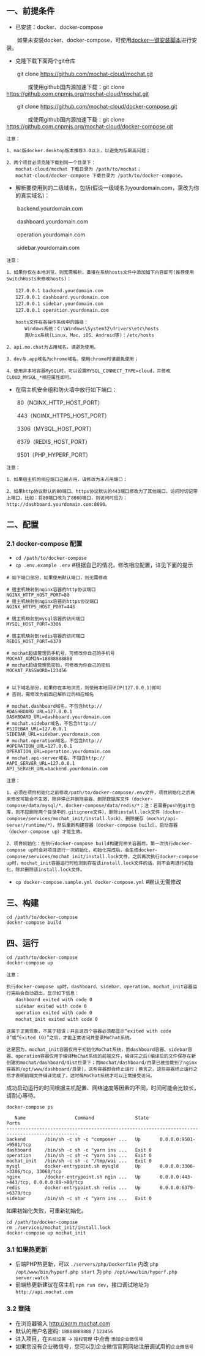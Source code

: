 ## 一、前提条件

* 已安装：docker、docker-compose

　　如果未安装docker、docker-compose，可使用[docker一键安装脚本](https://github.com/aben1188/docker-install-sh)进行安装。
  
* 克隆下载下面两个git仓库

　　git clone https://github.com/mochat-cloud/mochat.git

　　　　或使用github国内源加速下载：git clone https://github.com.cnpmjs.org/mochat-cloud/mochat.git

　　git clone https://github.com/mochat-cloud/docker-compose.git

　　　　或使用github国内源加速下载：git clone https://github.com.cnpmjs.org/mochat-cloud/docker-compose.git
    
```
注意：

1、mac版docker.desktop版本推荐3.0以上，以避免内存飙高问题；
  
2、两个项目必须克隆下载到同一个目录下：
　　mochat-cloud/mochat 下载目录为 /path/to/mochat；
　　mochat-cloud/docker-compose 下载目录为 /path/to/docker-compose。
```

* 解析要使用到的二级域名，包括(假设一级域名为yourdomain.com，需改为你的真实域名)：

　　backend.yourdomain.com
  
　　dashboard.yourdomain.com
  
　　operation.yourdomain.com
  
　　sidebar.yourdomain.com
  
```
注意：

1、如果你仅在本地浏览，则无需解析，直接在系统hosts文件中添加如下内容即可(推荐使用SwitchHosts来修改hosts)：
  
　　127.0.0.1 backend.yourdomain.com
　　127.0.0.1 dashboard.yourdomain.com
　　127.0.0.1 sidebar.yourdomain.com
　　127.0.0.1 operation.yourdomain.com

　　hosts文件在各操作系统中的路径：
　　　　Windows系统：C:\Windows\System32\drivers\etc\hosts
　　　　类Unix系统(Linux、Mac、iOS、Android等)：/etc/hosts
      
2、api.mo.chat为占用域名，请避免使用。
  
3、dev与.app域名为chrome域名，使用chrome时请避免使用；

4、使用非本地容器MySQL时，可以设置MYSQL_CONNECT_TYPE=cloud，并修改CLOUD_MYSQL_*相应属性即可。
```

* 在宿主机安全组和防火墙中放行如下端口：

　　80（NGINX_HTTP_HOST_PORT）
  
　　443（NGINX_HTTPS_HOST_PORT）
  
　　3306（MYSQL_HOST_PORT）
  
　　6379（REDIS_HOST_PORT）
  
　　9501（PHP_HYPERF_PORT）

```
注意：

1、如果宿主机的相应端口已被占用，请修改为未占用端口；
    
2、如果http协议默认的80端口、https协议默认的443端口修改为了其他端口，访问时切记带上端口，比如：将80端口改为了8080端口，则访问时应为：http://dashboard.yourdomain.com:8080。
```


## 二、配置

### 2.1 docker-compose 配置

- `cd /path/to/docker-compose`
- `cp .env.example .env`  #根据自己的情况，修改相应配置，详见下面的提示

```
# 如下端口部分，如果使用默认端口，则无需修改

# 宿主机映射到nginx容器的http协议端口
NGINX_HTTP_HOST_PORT=80
# 宿主机映射到nginx容器的https协议端口
NGINX_HTTPS_HOST_PORT=443

# 宿主机映射到mysql容器的访问端口
MYSQL_HOST_PORT=3306

# 宿主机映射到redis容器的访问端口
REDIS_HOST_PORT=6379

# mochat超级管理员手机号，可修改你自己的手机号
MOCHAT_ADMIN=18888888888
# mochat超级管理员密码，可修改为你自己的密码
MOCHAT_PASSWORD=123456


# 以下域名部分，如果你在本地浏览，则使用本地回环IP(127.0.0.1)即可
# 否则，需修改为前面已解析过的相应域名

# mochat.dashboard域名，不包含http://
#DASHBOARD_URL=127.0.0.1
DASHBOARD_URL=dashboard.yourdomain.com
# mochat.sidebar域名，不包含http://
#SIDEBAR_URL=127.0.0.1
SIDEBAR_URL=sidebar.yourdomain.com
# mochat.operation域名，不包含http://
#OPERATION_URL=127.0.0.1
OPERATION_URL=operation.yourdomain.com
# mochat.api-server域名，不包含http://
#API_SERVER_URL=127.0.0.1
API_SERVER_URL=backend.yourdomain.com
```

```
注意：

1、必须在项目初始化之前修改/path/to/docker-compose/.env文件，项目初始化之后再来修改可能会不生效，除非停止并删除容器、删除数据库文件（docker-compose/data/mysql/*、docker-compose/data/redis/*；注：若需要push到git仓库，则不应删除两个目录中的.gitignore文件）、删除install.lock文件（docker-compose/services/mochat_init/install.lock）、删除缓存（mochat/api-server/runtime/*），然后重新构建容器（docker-compose build）、启动容器（docker-compose up）才能生效。

2、项目初始化：在执行docker-compose build构建完相关容器后，第一次执行docker-compose up时会对项目进行一次初始化，初始化完成后，会生成docker-compose/services/mochat_init/install.lock文件，之后再次执行docker-compose up时，mochat_init容器运行时检测到存在该install.lock文件的话，则不会再进行初始化，除非删除该install.lock文件。
```

- `cp docker-compose.sample.yml docker-compose.yml`  #默认无需修改


## 三、构建

```
cd /path/to/docker-compose
docker-compose build
```

## 四、运行

```
cd /path/to/docker-compose
docker-compose up
```

```
注意：

执行docker-compose up时，dashboard、sidebar、operation、mochat_init容器运行完后会自动退出，显示如下信息：
　　dashboard exited with code 0
　　sidebar exited with code 0
　　operation exited with code 0
　　mochat_init exited with code 0
  
这属于正常现象，不属于错误；并且这四个容器必须都显示“exited with code 0”或“Exited (0)”之后，才能正常访问并登录MoChat系统。

这是因为，mochat_init容器仅用于初始化MoChat系统，而dashboard容器、sidebar容器、operation容器仅用于编译MoChat系统的前端文件，编译完之后(编译后的文件保存在新创建的mochat/dashboard/dist目录下；而mochat/dashboard/目录已被挂载到了nginx容器的/opt/www/dashboard/目录)，这些容器即会终止运行；换言之，这些容器终止运行之后才表明前端文件编译完成了，这时候MoChat系统才可以正常接受访问。
```

成功启动运行的时间根据主机配置、网络速度等因素的不同，时间可能会比较长，请耐心等待。

```
docker-compose ps  

   Name                  Command               State                     Ports                  
------------------------------------------------------------------------------------------------
backend       /bin/sh -c sh -c "composer ...   Up       0.0.0.0:9501->9501/tcp                  
dashboard     /bin/sh -c sh -c "yarn ins ...   Exit 0        
operation     /bin/sh -c sh -c "yarn ins ...   Exit 0                                           
mochat_init   /bin/sh -c sh -c "/tmp/wai ...   Exit 0                                           
mysql         docker-entrypoint.sh mysqld      Up       0.0.0.0:3306->3306/tcp, 33060/tcp       
nginx         /docker-entrypoint.sh ngin ...   Up       0.0.0.0:443->443/tcp, 0.0.0.0:80->80/tcp
redis         docker-entrypoint.sh redis ...   Up       0.0.0.0:6379->6379/tcp                  
sidebar       /bin/sh -c sh -c "yarn ins ...   Exit 0
```

如果初始化失败，可重新初始化。

```
cd /path/to/docker-compose
rm ./services/mochat_init/install.lock
docker-compose up mochat_init
```

### 3.1 如果热更新
- 后端PHP热更新，可以 `./servers/php/Dockerfile` 内改 `php /opt/www/bin/hyperf.php start` 为 `php /opt/www/bin/hyperf.php server:watch`
- 前端热更新建议在宿主机 `npm run dev`，接口调试地址为 `http://api.mochat.com`

### 3.2 登陆
- 在浏览器输入 http://scrm.mochat.com
- 默认的用户名密码: `18888888888` / `123456`
- 进入项目，在`系统设置` -> `授权管理` 中点击 `添加企业微信号`
- 如果您没有企业微信号，您可以到企业微信官网网站注册调试用的`企业微信号`
